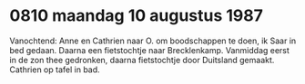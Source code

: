 # 0810 maandag 10 augustus 1987
Vanochtend: Anne en Cathrien naar O. om boodschappen te doen, ik Saar in bed gedaan. Daarna een fietstochtje naar Brecklenkamp. Vanmiddag eerst in de zon thee gedronken, daarna fietstochtje door Duitsland gemaakt. Cathrien op tafel in bad.  